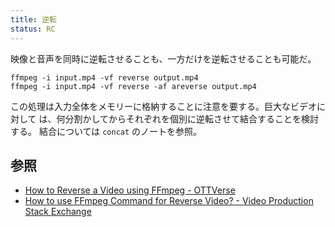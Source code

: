 ```yaml
---
title: 逆転
status: RC
---
```


映像と音声を同時に逆転させることも、一方だけを逆転させることも可能だ。

```console
ffmpeg -i input.mp4 -vf reverse output.mp4
ffmpeg -i input.mp4 -vf reverse -af areverse output.mp4
```

この処理は入力全体をメモリーに格納することに注意を要する。巨大なビデオに対して
は、何分割かしてからそれぞれを個別に逆転させて結合することを検討する。
結合については `concat` のノートを参照。

## 参照

* [How to Reverse a Video using FFmpeg - OTTVerse](https://ottverse.com/reverse-a-video-using-ffmpeg/)
* [How to use FFmpeg Command for Reverse Video? - Video Production Stack Exchange](https://video.stackexchange.com/questions/17738/how-to-use-ffmpeg-command-for-reverse-video)

